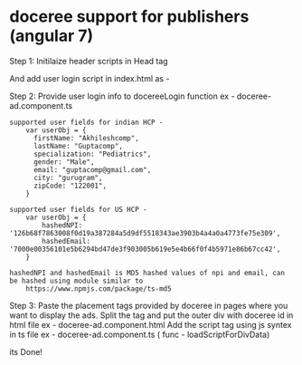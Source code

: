 doceree support for publishers (angular 7)
===========================================

Step 1:
  Initilaize header scripts in Head tag
    <script src='https://dr15zo9o33078.cloudfront.net/script/render-header.js'></script>

  And add user login script in index.html as - 
    <script>
        var hcpContext;
        function docereeLogIn(userObj) {
            if (!hcpContext) {
                hcpContext = userObj;
                console.log(userObj);
                if (typeof setDocereeContext === 'function') {
                    setDocereeContext(hcpContext);
                }
            }
        };
        function docereeLogOut() {
            document.cookie = _docereeContext + '=; Max-Age=-99999999;';
        };
    </script>

Step 2: 
    Provide user login info to docereeLogin function
    ex - doceree-ad.component.ts

    supported user fields for indian HCP -
        var userObj = {
          firstName: "Akhileshcomp", 
          lastName: "Guptacomp", 
          specialization: "Pediatrics", 
          gender: "Male",
          email: "guptacomp@gmail.com",
          city: "gurugram",
          zipCode: "122001", 
        }

    supported user fields for US HCP -
        var userObj = {
            hashedNPI: '126b68f7863008f0d19a387284a5d9df5518343ae3903b4a4a0a4773fe75e309',
            hashedEmail: '7000e00356101e5b6294bd47de3f903005b619e5e4b66f0f4b5971e86b67cc42',
        }

    hashedNPI and hashedEmail is MD5 hashed values of npi and email, can be hashed using module similar to 
        https://www.npmjs.com/package/ts-md5

Step 3: 
    Paste the placement tags provided by doceree in pages where you want to display the ads.
        Split the tag and put the outer div with doceree id in html file 
            ex - doceree-ad.component.html
        Add the script tag using js syntex in ts file
            ex - doceree-ad.component.ts ( func - loadScriptForDivData)


its Done!